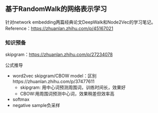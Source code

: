 ## 基于RandomWalk的网络表示学习

针对network embedding两篇经典论文DeepWalk和Node2Vec的学习笔记。Reference：https://zhuanlan.zhihu.com/p/45167021

### 知识预备

skipgram：https://zhuanlan.zhihu.com/p/27234078

公式推导

* word2vec skipgram/CBOW  model：区别https://zhuanlan.zhihu.com/p/37477611
	* skipgram: 用中心词预测周围词，训练时间长，效果好
	* CBOW:用周围词预测中心词，效果稍差但效率高
* softmax
* negative sample负采样
